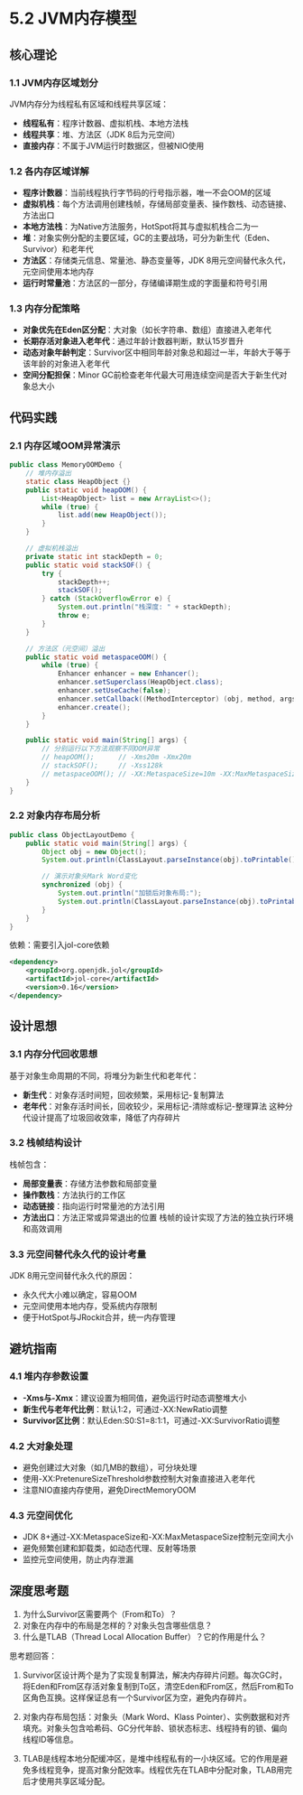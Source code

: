 # 5.2 JVM内存模型

## 核心理论

### 1.1 JVM内存区域划分

JVM内存分为线程私有区域和线程共享区域：
- **线程私有**：程序计数器、虚拟机栈、本地方法栈
- **线程共享**：堆、方法区（JDK 8后为元空间）
- **直接内存**：不属于JVM运行时数据区，但被NIO使用

### 1.2 各内存区域详解

- **程序计数器**：当前线程执行字节码的行号指示器，唯一不会OOM的区域
- **虚拟机栈**：每个方法调用创建栈帧，存储局部变量表、操作数栈、动态链接、方法出口
- **本地方法栈**：为Native方法服务，HotSpot将其与虚拟机栈合二为一
- **堆**：对象实例分配的主要区域，GC的主要战场，可分为新生代（Eden、Survivor）和老年代
- **方法区**：存储类元信息、常量池、静态变量等，JDK 8用元空间替代永久代，元空间使用本地内存
- **运行时常量池**：方法区的一部分，存储编译期生成的字面量和符号引用

### 1.3 内存分配策略

- **对象优先在Eden区分配**：大对象（如长字符串、数组）直接进入老年代
- **长期存活对象进入老年代**：通过年龄计数器判断，默认15岁晋升
- **动态对象年龄判定**：Survivor区中相同年龄对象总和超过一半，年龄大于等于该年龄的对象进入老年代
- **空间分配担保**：Minor GC前检查老年代最大可用连续空间是否大于新生代对象总大小

## 代码实践

### 2.1 内存区域OOM异常演示

```java
public class MemoryOOMDemo {
    // 堆内存溢出
    static class HeapObject {}
    public static void heapOOM() {
        List<HeapObject> list = new ArrayList<>();
        while (true) {
            list.add(new HeapObject());
        }
    }

    // 虚拟机栈溢出
    private static int stackDepth = 0;
    public static void stackSOF() {
        try {
            stackDepth++;
            stackSOF();
        } catch (StackOverflowError e) {
            System.out.println("栈深度: " + stackDepth);
            throw e;
        }
    }

    // 方法区（元空间）溢出
    public static void metaspaceOOM() {
        while (true) {
            Enhancer enhancer = new Enhancer();
            enhancer.setSuperclass(HeapObject.class);
            enhancer.setUseCache(false);
            enhancer.setCallback((MethodInterceptor) (obj, method, args1, proxy) -> proxy.invokeSuper(obj, args1));
            enhancer.create();
        }
    }

    public static void main(String[] args) {
        // 分别运行以下方法观察不同OOM异常
        // heapOOM();      // -Xms20m -Xmx20m
        // stackSOF();     // -Xss128k
        // metaspaceOOM(); // -XX:MetaspaceSize=10m -XX:MaxMetaspaceSize=10m
    }
}
```

### 2.2 对象内存布局分析

```java
public class ObjectLayoutDemo {
    public static void main(String[] args) {
        Object obj = new Object();
        System.out.println(ClassLayout.parseInstance(obj).toPrintable());

        // 演示对象头Mark Word变化
        synchronized (obj) {
            System.out.println("加锁后对象布局:");
            System.out.println(ClassLayout.parseInstance(obj).toPrintable());
        }
    }
}
```
依赖：需要引入jol-core依赖
```xml
<dependency>
    <groupId>org.openjdk.jol</groupId>
    <artifactId>jol-core</artifactId>
    <version>0.16</version>
</dependency>
```

## 设计思想

### 3.1 内存分代回收思想

基于对象生命周期的不同，将堆分为新生代和老年代：
- **新生代**：对象存活时间短，回收频繁，采用标记-复制算法
- **老年代**：对象存活时间长，回收较少，采用标记-清除或标记-整理算法
这种分代设计提高了垃圾回收效率，降低了内存碎片

### 3.2 栈帧结构设计

栈帧包含：
- **局部变量表**：存储方法参数和局部变量
- **操作数栈**：方法执行的工作区
- **动态链接**：指向运行时常量池的方法引用
- **方法出口**：方法正常或异常退出的位置
栈帧的设计实现了方法的独立执行环境和高效调用

### 3.3 元空间替代永久代的设计考量

JDK 8用元空间替代永久代的原因：
- 永久代大小难以确定，容易OOM
- 元空间使用本地内存，受系统内存限制
- 便于HotSpot与JRockit合并，统一内存管理

## 避坑指南

### 4.1 堆内存参数设置

- **-Xms与-Xmx**：建议设置为相同值，避免运行时动态调整堆大小
- **新生代与老年代比例**：默认1:2，可通过-XX:NewRatio调整
- **Survivor区比例**：默认Eden:S0:S1=8:1:1，可通过-XX:SurvivorRatio调整

### 4.2 大对象处理

- 避免创建过大对象（如几MB的数组），可分块处理
- 使用-XX:PretenureSizeThreshold参数控制大对象直接进入老年代
- 注意NIO直接内存使用，避免DirectMemoryOOM

### 4.3 元空间优化

- JDK 8+通过-XX:MetaspaceSize和-XX:MaxMetaspaceSize控制元空间大小
- 避免频繁创建和卸载类，如动态代理、反射等场景
- 监控元空间使用，防止内存泄漏

## 深度思考题

1. 为什么Survivor区需要两个（From和To）？
2. 对象在内存中的布局是怎样的？对象头包含哪些信息？
3. 什么是TLAB（Thread Local Allocation Buffer）？它的作用是什么？

思考题回答：

1. Survivor区设计两个是为了实现复制算法，解决内存碎片问题。每次GC时，将Eden和From区存活对象复制到To区，清空Eden和From区，然后From和To区角色互换。这样保证总有一个Survivor区为空，避免内存碎片。

2. 对象内存布局包括：对象头（Mark Word、Klass Pointer）、实例数据和对齐填充。对象头包含哈希码、GC分代年龄、锁状态标志、线程持有的锁、偏向线程ID等信息。

3. TLAB是线程本地分配缓冲区，是堆中线程私有的一小块区域。它的作用是避免多线程竞争，提高对象分配效率。线程优先在TLAB中分配对象，TLAB用完后才使用共享区域分配。